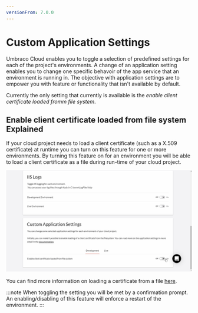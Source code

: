 ```yaml
---
versionFrom: 7.0.0
---
```


# Custom Application Settings

Umbraco Cloud enables you to toggle a selection of predefined settings for each of the project's environments.
A change of an application setting enables you to change one specific behavoir of the app service that an environment is running in. The objective with application settings are to empower you with feature or functionality that isn't available by default.

Currently the only setting that currently is available is the _enable client certificate loaded fromm file system_.

## Enable client certificate loaded from file system Explained
If your cloud project needs to load a client certificate (such as a X.509 certificate) at runtime you can turn on this feature for one or more environments.
By turning this feature on for an environment you will be able to load a client certificate as a file during run-time of your cloud project.

![Enable Client Certificate](Images/EnableClientCertificateLoadedFromFileSystem.gif)

You can find more information on loading a certificate from a file [here](https://docs.microsoft.com/en-us/azure/app-service/configure-ssl-certificate-in-code#load-certificate-from-file).

:::note
When toggling the setting you will be met by a confirmation prompt. An enabling/disabling of this feature will enforce a restart of the environment.
:::

